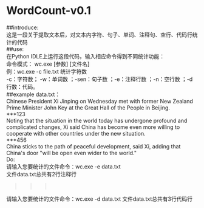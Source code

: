 # WordCount-v0.1
##introduce:<br>
这是一段关于提取文本后，对文本内字符、句子、单词、注释句、空行、代码行统计的代码<br>
##use:<br>
在Python IDLE上运行这段代码，输入相应命令得到不同统计功能：<br>
命令模式： wc.exe [参数] [文件名]<br>
例：wc.exe -c file.txt 统计字符数<br>
-c：字符数； -w：单词数 ；-sen：句子数 ；-e：注释行数 ；-n：空行数 ；-d行数：代码。<br>
##example
data.txt：<br>
Chinese President Xi Jinping on Wednesday met with former New Zealand Prime Minister John Key at the Great Hall of the People in Beijing.<br>
***123<br>
Noting that the situation in the world today has undergone profound and complicated changes, Xi said China has become even more willing to cooperate with other countries under the new situation.<br>
***456<br>
China sticks to the path of peaceful development, said Xi, adding that China's door "will be open even wider to the world."<br>
Do:<br>
请输入您要统计的文件命令：wc.exe -e data.txt<br>
文件data.txt总共有2行注释行<br>
>>> <br>
请输入您要统计的文件命令：wc.exe -d data.txt
文件data.txt总共有3行代码行<br>
